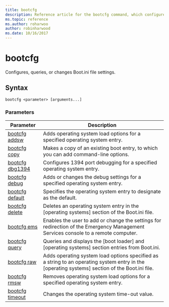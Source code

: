 ```yaml
---
title: bootcfg
description: Reference article for the bootcfg command, which configures, queries, or changes Boot.ini file settings.
ms.topic: reference
ms.author: roharwoo
author: robinharwood
ms.date: 10/16/2017
---
```


# bootcfg



Configures, queries, or changes Boot.ini file settings.

## Syntax

```
bootcfg <parameter> [arguments...]
```

### Parameters

| Parameter | Description |
| --------- | ----------- |
| [bootcfg addsw](bootcfg-addsw.md) | Adds operating system load options for a specified operating system entry. |
| [bootcfg copy](bootcfg-copy.md) | Makes a copy of an existing boot entry, to which you can add command-line options. |
| [bootcfg dbg1394](bootcfg-dbg1394.md) | Configures 1394 port debugging for a specified operating system entry. |
| [bootcfg debug](bootcfg-debug.md) | Adds or changes the debug settings for a specified operating system entry. |
| [bootcfg default](bootcfg-default.md) | Specifies the operating system entry to designate as the default. |
| [bootcfg delete](bootcfg-delete.md) | Deletes an operating system entry in the [operating systems] section of the Boot.ini file. |
| [bootcfg ems](bootcfg-ems.md) | Enables the user to add or change the settings for redirection of the Emergency Management Services console to a remote computer. |
| [bootcfg query](bootcfg-query.md) | Queries and displays the [boot loader] and [operating systems] section entries from Boot.ini. |
| [bootcfg raw](bootcfg-raw.md) | Adds operating system load options specified as a string to an operating system entry in the [operating systems] section of the Boot.ini file. |
| [bootcfg rmsw](bootcfg-rmsw.md) | Removes operating system load options for a specified operating system entry. |
| [bootcfg timeout](bootcfg-timeout.md) | Changes the operating system time-out value. |
